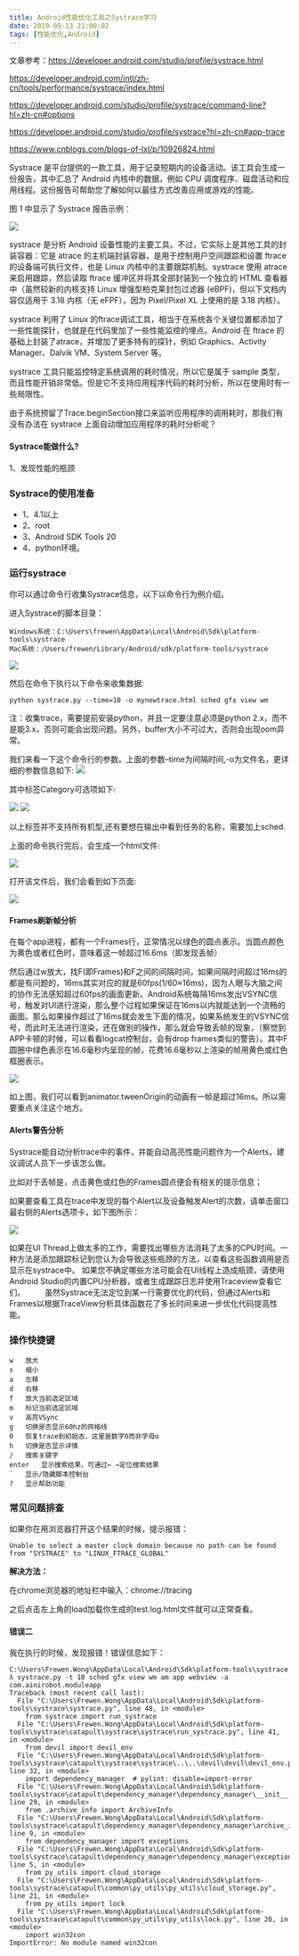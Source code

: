```yaml
---
title: Android性能优化工具之Systrace学习
date: 2019-05-13 21:00:02
tags: [性能优化,Android]
---
```


文章参考：https://developer.android.com/studio/profile/systrace.html

https://developer.android.com/intl/zh-cn/tools/performance/systrace/index.html

https://developer.android.com/studio/profile/systrace/command-line?hl=zh-cn#options

https://developer.android.com/studio/profile/systrace?hl=zh-cn#app-trace

https://www.cnblogs.com/blogs-of-lxl/p/10926824.html

Systrace 是平台提供的一款工具，用于记录短期内的设备活动。该工具会生成一份报告，其中汇总了 Android 内核中的数据，例如 CPU 调度程序、磁盘活动和应用线程。这份报告可帮助您了解如何以最佳方式改善应用或游戏的性能。

图 1 中显示了 Systrace 报告示例：

![](https://raw.githubusercontent.com/FrewenWong/PicUploader/master/Systrace%E6%96%87%E4%BB%B6.png)

systrace 是分析 Android 设备性能的主要工具。不过，它实际上是其他工具的封装容器：它是 atrace 的主机端封装容器，是用于控制用户空间跟踪和设置 ftrace 的设备端可执行文件，也是 Linux 内核中的主要跟踪机制。systrace 使用 atrace 来启用跟踪，然后读取 ftrace 缓冲区并将其全部封装到一个独立的 HTML 查看器中（虽然较新的内核支持 Linux 增强型柏克莱封包过滤器 (eBPF)，但以下文档内容仅适用于 3.18 内核（无 eFPF），因为 Pixel/Pixel XL 上使用的是 3.18 内核）。

systrace 利用了 Linux 的ftrace调试工具，相当于在系统各个关键位置都添加了一些性能探针，也就是在代码里加了一些性能监控的埋点。Android 在 ftrace 的基础上封装了atrace，并增加了更多特有的探针，例如 Graphics、Activity Manager、Dalvik VM、System Server 等。

systrace 工具只能监控特定系统调用的耗时情况，所以它是属于 sample 类型，而且性能开销非常低。但是它不支持应用程序代码的耗时分析，所以在使用时有一些局限性。

由于系统预留了Trace.beginSection接口来监听应用程序的调用耗时，那我们有没有办法在 systrace 上面自动增加应用程序的耗时分析呢？

#### Systrace能做什么?
1、发现性能的瓶颈

### Systrace的使用准备
- 1、4.1以上
- 2、root
- 3、Android SDK Tools 20
- 4、python环境。

### 运行systrace

你可以通过命令行收集Systrace信息，以下以命令行为例介绍。

进入Systrace的脚本目录：

```
Windows系统：C:\Users\frewen\AppData\Local\Android\Sdk\platform-tools\systrace
Mac系统：/Users/frewen/Library/Android/sdk/platform-tools/systrace
```
![](https://raw.githubusercontent.com/FrewenWong/PicUploader/master/20200512202139.png)

然后在命令下执行以下命令来收集数据: 

```
python systrace.py --time=10 -o mynewtrace.html sched gfx view wm
```

注：收集trace，需要提前安装python，并且一定要注意必须是python 2.x，而不是能3.x，否则可能会出现问题。另外，buffer大小不可过大，否则会出现oom异常。


我们来看一下这个命令行的参数。上面的参数–time为间隔时间,-o为文件名，更详细的参数信息如下:
![](https://raw.githubusercontent.com/FrewenWong/PicUploader/master/20200512202652.png)

其中标签Category可选项如下:

![](https://raw.githubusercontent.com/FrewenWong/PicUploader/master/20200512203317.png)
![](https://raw.githubusercontent.com/FrewenWong/PicUploader/master/20200512203541.png)

以上标签并不支持所有机型,还有要想在输出中看到任务的名称，需要加上sched.

上面的命令执行完后，会生成一个html文件: 

![](https://raw.githubusercontent.com/FrewenWong/PicUploader/master/20200512203645.png)

打开该文件后，我们会看到如下页面: 

![](https://raw.githubusercontent.com/FrewenWong/PicUploader/master/20200512205933.png)

#### Frames刷新帧分析

在每个app进程，都有一个Frames行，正常情况以绿色的圆点表示。当圆点颜色为黄色或者红色时，意味着这一帧超过16.6ms（即发现丢帧）

然后通过w放大，找F(即Frames)和F之间的间隔时间，如果间隔时间超过16ms的都是有问题的，16ms其实对应的就是60fps(1/60≈16ms)，因为人眼与大脑之间的协作无法感知超过60fps的画面更新。Android系统每隔16ms发出VSYNC信号，触发对UI进行渲染，那么整个过程如果保证在16ms以内就能达到一个流畅的画面。那么如果操作超过了16ms就会发生下面的情况，如果系统发生的VSYNC信号，而此时无法进行渲染，还在做别的操作，那么就会导致丢帧的现象，（察觉到APP卡顿的时候，可以看看logcat控制台，会有drop frames类似的警告）。其中F圆圈中绿色表示在16.6毫秒内呈现的帧，花费16.6毫秒以上渲染的帧用黄色或红色框圈表示。


![](https://raw.githubusercontent.com/FrewenWong/PicUploader/master/20200512211411.png)

如上图，我们可以看到animator.tweenOrigin的动画有一帧是超过16ms。所以需要重点关注这个地方。

#### Alerts警告分析

Systrace能自动分析trace中的事件，并能自动高亮性能问题作为一个Alerts，建议调试人员下一步该怎么做。

比如对于丢帧是，点击黄色或红色的Frames圆点便会有相关的提示信息；

如果要查看工具在trace中发现的每个Alert以及设备触发Alert的次数，请单击窗口最右侧的Alerts选项卡，如下图所示：

![](https://raw.githubusercontent.com/FrewenWong/PicUploader/master/20200512213659.png)

如果在UI Thread上做太多的工作，需要找出哪些方法消耗了太多的CPU时间。一种方法是添加跟踪标记到您认为会导致这些瓶颈的方法，以查看这些函数调用是否显示在systrace中。 如果您不确定哪些方法可能会在UI线程上造成瓶颈，请使用Android Studio的内置CPU分析器，或者生成跟踪日志并使用Traceview查看它们。
　　 
虽然Systrace无法定位到某一行需要优化的代码，但通过Alerts和Frames以根据TraceView分析具体函数花了多长时间来进一步优化代码提高性能。



### 操作快捷键

```
w	放大
s	缩小
a	左移
d	右移
f	放大当前选定区域
m	标记当前选定区域
v	高亮VSync
g	切换是否显示60hz的网格线
0	恢复trace到初始态，这里是数字0而非字母o
h	切换是否显示详情
/	搜索关键字
enter	显示搜索结果，可通过← →定位搜索结果
`	显示/隐藏脚本控制台
?	显示帮助功能
```




### 常见问题排查


如果你在用浏览器打开这个结果的时候，提示报错：


```
Unable to select a master clock domain because no path can be found from "SYSTRACE" to "LINUX_FTRACE_GLOBAL"
```
**解决方法：**

在chrome浏览器的地址栏中输入：chrome://tracing

之后点击左上角的load加载你生成的test.log.html文件就可以正常查看。

#### 错误二

我在执行的时候，发现报错！错误信息如下：

```
C:\Users\Frewen.Wong\AppData\Local\Android\Sdk\platform-tools\systrace
λ systrace.py -t 10 sched gfx view wm am app webview -a com.ainirobot.moduleapp
Traceback (most recent call last):
  File "C:\Users\Frewen.Wong\AppData\Local\Android\Sdk\platform-tools\systrace\systrace.py", line 48, in <module>
    from systrace import run_systrace
  File "C:\Users\Frewen.Wong\AppData\Local\Android\Sdk\platform-tools\systrace\catapult\systrace\systrace\run_systrace.py", line 41, in <module>
    from devil import devil_env
  File "C:\Users\Frewen.Wong\AppData\Local\Android\Sdk\platform-tools\systrace\catapult\systrace\systrace\..\..\devil\devil\devil_env.py", line 32, in <module>
    import dependency_manager  # pylint: disable=import-error
  File "C:\Users\Frewen.Wong\AppData\Local\Android\Sdk\platform-tools\systrace\catapult\dependency_manager\dependency_manager\__init__.py", line 29, in <module>
    from .archive_info import ArchiveInfo
  File "C:\Users\Frewen.Wong\AppData\Local\Android\Sdk\platform-tools\systrace\catapult\dependency_manager\dependency_manager\archive_info.py", line 9, in <module>
    from dependency_manager import exceptions
  File "C:\Users\Frewen.Wong\AppData\Local\Android\Sdk\platform-tools\systrace\catapult\dependency_manager\dependency_manager\exceptions.py", line 5, in <module>
    from py_utils import cloud_storage
  File "C:\Users\Frewen.Wong\AppData\Local\Android\Sdk\platform-tools\systrace\catapult\common\py_utils\py_utils\cloud_storage.py", line 21, in <module>
    from py_utils import lock
  File "C:\Users\Frewen.Wong\AppData\Local\Android\Sdk\platform-tools\systrace\catapult\common\py_utils\py_utils\lock.py", line 20, in <module>
    import win32con
ImportError: No module named win32con
```
